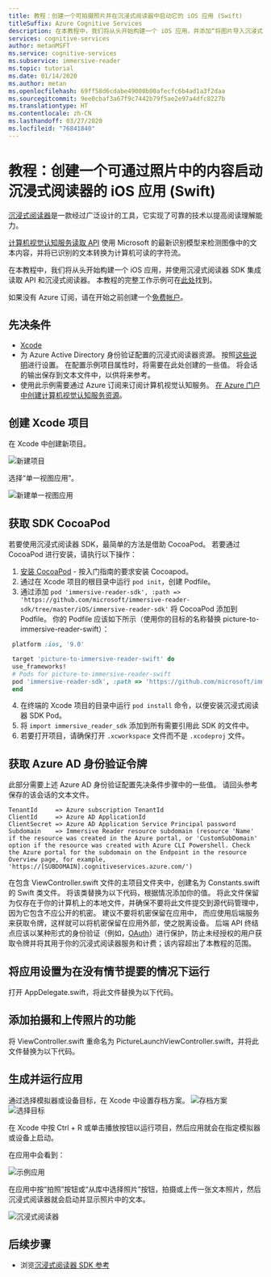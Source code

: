 ```yaml
---
title: 教程：创建一个可拍摄照片并在沉浸式阅读器中启动它的 iOS 应用 (Swift)
titleSuffix: Azure Cognitive Services
description: 在本教程中，我们将从头开始构建一个 iOS 应用，并添加“将图片导入沉浸式阅读器”功能。
services: cognitive-services
author: metanMSFT
ms.service: cognitive-services
ms.subservice: immersive-reader
ms.topic: tutorial
ms.date: 01/14/2020
ms.author: metan
ms.openlocfilehash: 69ff58d6cdabe49000b00afecfc6b4ad1a3f2daa
ms.sourcegitcommit: 9ee0cbaf3a67f9c7442b79f5ae2e97a4dfc8227b
ms.translationtype: HT
ms.contentlocale: zh-CN
ms.lasthandoff: 03/27/2020
ms.locfileid: "76841840"
---
```

# <a name="tutorial-create-an-ios-app-that-launches-the-immersive-reader-with-content-from-a-photo-swift"></a>教程：创建一个可通过照片中的内容启动沉浸式阅读器的 iOS 应用 (Swift)

[沉浸式阅读器](https://www.onenote.com/learningtools)是一款经过广泛设计的工具，它实现了可靠的技术以提高阅读理解能力。

[计算机视觉认知服务读取 API](https://docs.microsoft.com/azure/cognitive-services/computer-vision/concept-recognizing-text) 使用 Microsoft 的最新识别模型来检测图像中的文本内容，并将已识别的文本转换为计算机可读的字符流。

在本教程中，我们将从头开始构建一个 iOS 应用，并使用沉浸式阅读器 SDK 集成读取 API 和沉浸式阅读器。 本教程的完整工作示例可在[此处](https://github.com/microsoft/immersive-reader-sdk/tree/master/iOS/samples/picture-to-immersive-reader-swift)找到。

如果没有 Azure 订阅，请在开始之前创建一个[免费帐户](https://azure.microsoft.com/free/?WT.mc_id=A261C142F)。

## <a name="prerequisites"></a>先决条件

* [Xcode](https://apps.apple.com/us/app/xcode/id497799835?mt=12)
* 为 Azure Active Directory 身份验证配置的沉浸式阅读器资源。 按照[这些说明](./how-to-create-immersive-reader.md)进行设置。 在配置示例项目属性时，将需要在此处创建的一些值。 将会话的输出保存到文本文件中，以供将来参考。
* 使用此示例需要通过 Azure 订阅来订阅计算机视觉认知服务。 [在 Azure 门户中创建计算机视觉认知服务资源](https://ms.portal.azure.com/#create/Microsoft.CognitiveServicesComputerVision)。

## <a name="create-an-xcode-project"></a>创建 Xcode 项目

在 Xcode 中创建新项目。

![新建项目](./media/ios/xcode-create-project.png)

选择“单一视图应用”。 

![新建单一视图应用](./media/ios/xcode-single-view-app.png)

## <a name="get-the-sdk-cocoapod"></a>获取 SDK CocoaPod
若要使用沉浸式阅读器 SDK，最简单的方法是借助 CocoaPod。 若要通过 CocoaPod 进行安装，请执行以下操作：
1. [安装 CocoaPod](http://guides.cocoapods.org/using/getting-started.html) - 按入门指南的要求安装 Cocoapod。
2. 通过在 Xcode 项目的根目录中运行 `pod init`，创建 Podfile。
3.  通过添加 `pod 'immersive-reader-sdk', :path => 'https://github.com/microsoft/immersive-reader-sdk/tree/master/iOS/immersive-reader-sdk'` 将 CocoaPod 添加到 Podfile。 你的 Podfile 应该如下所示（使用你的目标的名称替换 picture-to-immersive-reader-swift）：
 ```ruby
  platform :ios, '9.0'

  target 'picture-to-immersive-reader-swift' do
  use_frameworks!
  # Pods for picture-to-immersive-reader-swift
  pod 'immersive-reader-sdk', :path => 'https://github.com/microsoft/immersive-reader-sdk/tree/master/iOS/immersive-reader-sdk'
  end
```
4. 在终端的 Xcode 项目的目录中运行 `pod install` 命令，以便安装沉浸式阅读器 SDK Pod。
5. 将 `import immersive_reader_sdk` 添加到所有需要引用此 SDK 的文件中。
6. 若要打开项目，请确保打开 `.xcworkspace` 文件而不是 `.xcodeproj` 文件。

## <a name="acquire-an-azure-ad-authentication-token"></a>获取 Azure AD 身份验证令牌

此部分需要上述 Azure AD 身份验证配置先决条件步骤中的一些值。 请回头参考保存的该会话的文本文件。

````text
TenantId     => Azure subscription TenantId
ClientId     => Azure AD ApplicationId
ClientSecret => Azure AD Application Service Principal password
Subdomain    => Immersive Reader resource subdomain (resource 'Name' if the resource was created in the Azure portal, or 'CustomSubDomain' option if the resource was created with Azure CLI Powershell. Check the Azure portal for the subdomain on the Endpoint in the resource Overview page, for example, 'https://[SUBDOMAIN].cognitiveservices.azure.com/')
````

在包含 ViewController.swift 文件的主项目文件夹中，创建名为 Constants.swift 的 Swift 类文件。 将该类替换为以下代码，根据情况添加你的值。 将此文件保留为仅存在于你的计算机上的本地文件，并确保不要将此文件提交到源代码管理中，因为它包含不应公开的机密。 建议不要将机密保留在应用中， 而应使用后端服务来获取令牌，这样就可以将机密保留在应用外部，使之脱离设备。 后端 API 终结点应该以某种形式的身份验证（例如，[OAuth](https://oauth.net/2/)）进行保护，防止未经授权的用户获取令牌并将其用于你的沉浸式阅读器服务和计费；该内容超出了本教程的范围。

## <a name="set-up-the-app-to-run-without-a-storyboard"></a>将应用设置为在没有情节提要的情况下运行

打开 AppDelegate.swift，将此文件替换为以下代码。

## <a name="add-functionality-for-taking-and-uploading-photos"></a>添加拍摄和上传照片的功能

将 ViewController.swift 重命名为 PictureLaunchViewController.swift，并将此文件替换为以下代码。

## <a name="build-and-run-the-app"></a>生成并运行应用

通过选择模拟器或设备目标，在 Xcode 中设置存档方案。
![存档方案](./media/ios/xcode-archive-scheme.png)<br/>
![选择目标](./media/ios/xcode-select-target.png)

在 Xcode 中按 Ctrl + R 或单击播放按钮以运行项目，然后应用就会在指定模拟器或设备上启动。

在应用中会看到：

![示例应用](./media/ios/picture-to-immersive-reader-ipad-app.png)

在应用中按“拍照”按钮或“从库中选择照片”按钮，拍摄或上传一张文本照片，然后沉浸式阅读器就会启动并显示照片中的文本。

![沉浸式阅读器](./media/ios/picture-to-immersive-reader-ipad.png)

## <a name="next-steps"></a>后续步骤

* 浏览[沉浸式阅读器 SDK 参考](./reference.md)

